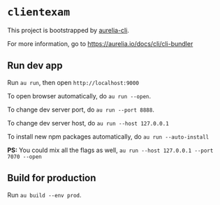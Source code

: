 # `clientexam`

This project is bootstrapped by [aurelia-cli](https://github.com/aurelia/cli).

For more information, go to https://aurelia.io/docs/cli/cli-bundler

## Run dev app

Run `au run`, then open `http://localhost:9000`

To open browser automatically, do `au run --open`.

To change dev server port, do `au run --port 8888`.

To change dev server host, do `au run --host 127.0.0.1`

To install new npm packages automatically, do `au run --auto-install`

**PS:** You could mix all the flags as well, `au run --host 127.0.0.1 --port 7070 --open`

## Build for production

Run `au build --env prod`.
